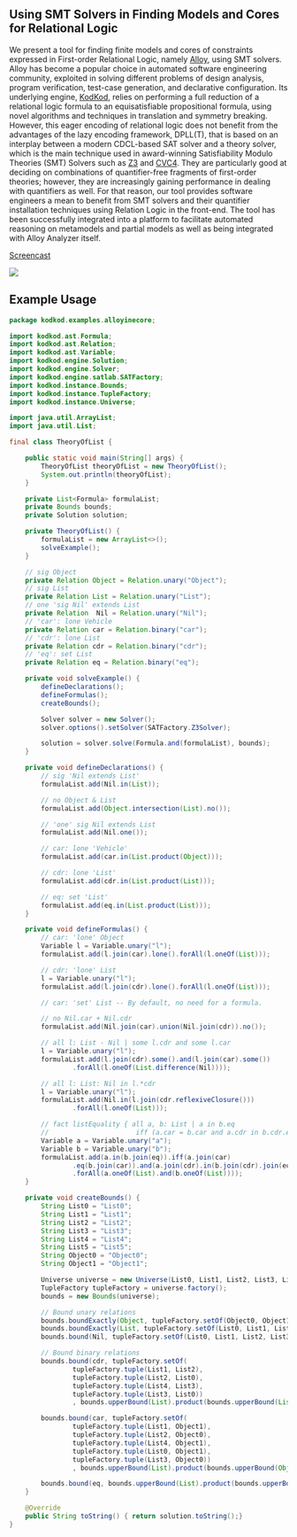 ## Using SMT Solvers in Finding Models and Cores for Relational Logic

We present a tool for finding finite models and cores of constraints expressed in First-order Relational Logic, namely [Alloy](http://alloytools.org/), using SMT solvers. Alloy has become a popular choice in automated software engineering community, exploited in solving different problems of design analysis, program verification, test-case generation, and declarative configuration. Its underlying engine, [KodKod](https://github.com/emina/kodkod), relies on performing a full reduction of a relational logic formula to an equisatisfiable propositional formula, using novel algorithms and techniques in translation and symmetry breaking. However, this eager encoding of relational logic does not benefit from the advantages of the lazy encoding framework, DPLL(T), that is based on an interplay between a modern CDCL-based SAT solver and a theory solver, which is the main technique used in award-winning Satisfiability Modulo Theories (SMT) Solvers such as [Z3](https://github.com/Z3Prover/z3) and [CVC4](https://github.com/CVC4/CVC4). They are particularly good at deciding on combinations of quantifier-free fragments of first-order theories; however, they are increasingly gaining performance in dealing with quantifiers as well. For that reason, our tool provides software engineers a mean to benefit from SMT solvers and their quantifier installation techniques using Relation Logic in the front-end. The tool has been successfully integrated into a platform to facilitate automated reasoning on metamodels and partial models as well as being integrated with Alloy Analyzer itself.

[Screencast](https://youtu.be/tk9zRwSylIo) 

[![](http://img.youtube.com/vi/tk9zRwSylIo/0.jpg)](http://www.youtube.com/watch?v=tk9zRwSylIo "Using SMT Solvers in Relational Logic")

## Example Usage

```java
package kodkod.examples.alloyinecore;

import kodkod.ast.Formula;
import kodkod.ast.Relation;
import kodkod.ast.Variable;
import kodkod.engine.Solution;
import kodkod.engine.Solver;
import kodkod.engine.satlab.SATFactory;
import kodkod.instance.Bounds;
import kodkod.instance.TupleFactory;
import kodkod.instance.Universe;

import java.util.ArrayList;
import java.util.List;

final class TheoryOfList {

    public static void main(String[] args) {
        TheoryOfList theoryOfList = new TheoryOfList();
        System.out.println(theoryOfList);
    }

    private List<Formula> formulaList;
    private Bounds bounds;
    private Solution solution;

    private TheoryOfList() {
        formulaList = new ArrayList<>();
        solveExample();
    }

    // sig Object
    private Relation Object = Relation.unary("Object");
    // sig List
    private Relation List = Relation.unary("List");
    // one 'sig Nil' extends List
    private Relation  Nil = Relation.unary("Nil");
    // 'car': lone Vehicle
    private Relation car = Relation.binary("car");
    // 'cdr': lone List
    private Relation cdr = Relation.binary("cdr");
    // 'eq': set List
    private Relation eq = Relation.binary("eq");

    private void solveExample() {
        defineDeclarations();
        defineFormulas();
        createBounds();

        Solver solver = new Solver();
        solver.options().setSolver(SATFactory.Z3Solver);

        solution = solver.solve(Formula.and(formulaList), bounds);
    }

    private void defineDeclarations() {
        // sig 'Nil extends List'
        formulaList.add(Nil.in(List));

        // no Object & List
        formulaList.add(Object.intersection(List).no());

        // 'one' sig Nil extends List
        formulaList.add(Nil.one());

        // car: lone 'Vehicle'
        formulaList.add(car.in(List.product(Object)));

        // cdr: lone 'List'
        formulaList.add(cdr.in(List.product(List)));

        // eq: set 'List'
        formulaList.add(eq.in(List.product(List)));
    }

    private void defineFormulas() {
        // car: 'lone' Object
        Variable l = Variable.unary("l");
        formulaList.add(l.join(car).lone().forAll(l.oneOf(List)));

        // cdr: 'lone' List
        l = Variable.unary("l");
        formulaList.add(l.join(cdr).lone().forAll(l.oneOf(List)));

        // car: 'set' List -- By default, no need for a formula.

        // no Nil.car + Nil.cdr
        formulaList.add(Nil.join(car).union(Nil.join(cdr)).no());

        // all l: List - Nil | some l.cdr and some l.car
        l = Variable.unary("l");
        formulaList.add(l.join(cdr).some().and(l.join(car).some())
                .forAll(l.oneOf(List.difference(Nil))));

        // all l: List: Nil in l.*cdr
        l = Variable.unary("l");
        formulaList.add(Nil.in(l.join(cdr.reflexiveClosure()))
                .forAll(l.oneOf(List)));

        // fact listEquality { all a, b: List | a in b.eq
        //                      iff (a.car = b.car and a.cdr in b.cdr.eq) }
        Variable a = Variable.unary("a");
        Variable b = Variable.unary("b");
        formulaList.add(a.in(b.join(eq)).iff(a.join(car)
                .eq(b.join(car)).and(a.join(cdr).in(b.join(cdr).join(eq))))
                .forAll(a.oneOf(List).and(b.oneOf(List))));
    }

    private void createBounds() {
        String List0 = "List0";
        String List1 = "List1";
        String List2 = "List2";
        String List3 = "List3";
        String List4 = "List4";
        String List5 = "List5";
        String Object0 = "Object0";
        String Object1 = "Object1";

        Universe universe = new Universe(List0, List1, List2, List3, List4, List5, Object0, Object1);
        TupleFactory tupleFactory = universe.factory();
        bounds = new Bounds(universe);

        // Bound unary relations
        bounds.boundExactly(Object, tupleFactory.setOf(Object0, Object1));
        bounds.boundExactly(List, tupleFactory.setOf(List0, List1, List2, List3, List4, List5));
        bounds.bound(Nil, tupleFactory.setOf(List0, List1, List2, List3, List4, List5));

        // Bound binary relations
        bounds.bound(cdr, tupleFactory.setOf(
                tupleFactory.tuple(List1, List2),
                tupleFactory.tuple(List2, List0),
                tupleFactory.tuple(List4, List3),
                tupleFactory.tuple(List3, List0))
                , bounds.upperBound(List).product(bounds.upperBound(List)));

        bounds.bound(car, tupleFactory.setOf(
                tupleFactory.tuple(List1, Object1),
                tupleFactory.tuple(List2, Object0),
                tupleFactory.tuple(List4, Object1),
                tupleFactory.tuple(List0, Object1),
                tupleFactory.tuple(List3, Object0))
                , bounds.upperBound(List).product(bounds.upperBound(Object)));

        bounds.bound(eq, bounds.upperBound(List).product(bounds.upperBound(List)));
    }

    @Override
    public String toString() { return solution.toString();}
}
```
